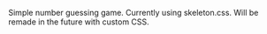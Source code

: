 Simple number guessing game. Currently using skeleton.css. Will be remade in the future with custom CSS.